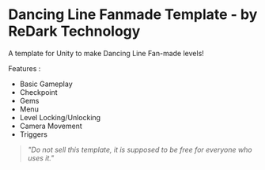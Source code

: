 # Dancing Line Fanmade Template - by ReDark Technology
 A template for Unity to make Dancing Line Fan-made levels!

 Features :
 - Basic Gameplay
 - Checkpoint
 - Gems
 - Menu
 - Level Locking/Unlocking
 - Camera Movement
 - Triggers

 > _"Do not sell this template, it is supposed to be free for everyone who uses it."_
